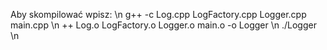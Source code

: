 Aby skompilować wpisz: \n
g++ -c Log.cpp LogFactory.cpp Logger.cpp main.cpp \n
++ Log.o LogFactory.o Logger.o main.o -o Logger \n
./Logger \n

